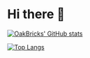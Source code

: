 # Hi there 👋

<!--START_SECTION:activity-->





<!--END_SECTION:activity-->
[![OakBricks' GitHub stats](https://github-readme-stats.vercel.app/api?username=OakBricks&count_private=true&theme=tokyonight)](https://github.com/anuraghazra/github-readme-stats)

[![Top Langs](https://github-readme-stats.vercel.app/api/top-langs/?username=OakBricks&count_private=true&theme=tokyonight)](https://github.com/anuraghazra/github-readme-stats)
